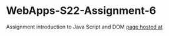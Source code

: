 # WebApps-S22-Assignment-6
Assignment introduction to Java Script and DOM
[page hosted at ](https://44-563-web-apps-s22.github.io/webapps-s22-assignment-6-Etikala7607/tips.html)